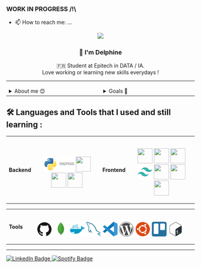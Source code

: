<!--
**Fyfynn/Fyfynn** is a ✨ _special_ ✨ repository because its `README.md` (this file) appears on your GitHub profile.
-->

 ### WORK IN PROGRESS /!\
 - 📫 How to reach me: ...<br>

<div id="header" align="center">
  <img src="https://media.giphy.com/media/QTfX9Ejfra3ZmNxh6B/giphy.gif" width="200"/>
  
   ### :wave: I'm Delphine 
 
  :fr: Student at Epitech in DATA / IA. 
  <br>
  Love working or learning new skills everydays !
  </p>
  </div>
  
  
  <table>
  <tr>
    <td>
      <img width="385" height="1">
        <details><summary> About me 😊</summary> 
          <p>
          <hr />
        - 🔭 I’m currently working on Python !<br>
        - 🌱 I’m currently learning on many things !<br>
        - 🔍 I’m looking for an internship and opportunities !<br>
        - ⭐ I love draw, pixel art, video games, compose music, sew, and running sometimes !
          </p>
        </details>
    </td>
    <td>
      <img width="385" height="1">
        <details><summary> Goals 🎯</summary> 
          <p>
            <hr />
           - 💻 This week I spent my time on my first Portofolio's design ! 
           - I want to improve my knowledge of English !
           - I really want to improve my old projects !
          </p>
        </details>
    </td>
  </tr>
</table>
  
  ## :hammer_and_wrench: Languages and Tools that I used and still learning :
  
<table>
  <tr>
   <th><p>Backend</p></th>
    <td align="center">
      <img width="300" height="1">
      <p>  
        <code><img src="https://github.com/devicons/devicon/blob/master/icons/python/python-original.svg" width=40px height=40px /></code> <code><img src="https://github.com/devicons/devicon/blob/master/icons/express/express-original-wordmark.svg" width=40px height=40px /></code> <code><img src="https://cdn.jsdelivr.net/gh/devicons/devicon/icons/nodejs/nodejs-plain-wordmark.svg" width=40px height=40px /></code> <code><img src="https://cdn.jsdelivr.net/gh/devicons/devicon/icons/php/php-plain.svg" width=40px height=40px /></code> <code><img src="https://cdn.jsdelivr.net/gh/devicons/devicon/icons/laravel/laravel-plain.svg" width=40px height=40px /></code>
      </p>
    </td>
   <th><p>Frontend</p></th>
    <td align="center">
      <img width="300" height="1">
      <p>  
        <code><img src="https://cdn.jsdelivr.net/gh/devicons/devicon/icons/javascript/javascript-plain.svg" width=40px height=40px /></code> <code><img src="https://cdn.jsdelivr.net/gh/devicons/devicon/icons/vuejs/vuejs-original.svg" width=40px height=40px /></code> <code><img src="https://cdn.jsdelivr.net/gh/devicons/devicon/icons/vuetify/vuetify-original.svg" width=40px height=40px /></code> <code><img src="https://github.com/devicons/devicon/blob/master/icons/tailwindcss/tailwindcss-plain.svg" width=40px height=40px /></code> <code><img src="https://cdn.jsdelivr.net/gh/devicons/devicon/icons/html5/html5-plain.svg" width=40px height=40px /></code> <code><img src="https://cdn.jsdelivr.net/gh/devicons/devicon/icons/css3/css3-plain.svg" width=40px height=40px /></code> <code><img src="https://cdn.jsdelivr.net/gh/devicons/devicon/icons/bootstrap/bootstrap-plain.svg" width=40px height=40px /></code>
      </p>
    </td>
  </tr>
</table>
<table>
 <tr>
   <th><p>Tools</p></th>
    <td align="center">
      <img width="735" height="1">
      <p>  
        <code><img src="https://github.com/devicons/devicon/blob/master/icons/github/github-original.svg" width=40px height=40px /></code> <code><img src="https://github.com/devicons/devicon/blob/master/icons/mongodb/mongodb-original.svg" width=40px height=40px /></code> <code><img src="https://github.com/devicons/devicon/blob/master/icons/docker/docker-plain.svg" width=40px height=40px /></code> <code><img src="https://github.com/devicons/devicon/blob/master/icons/mysql/mysql-plain.svg" width=40px height=40px /></code> <code><img src="https://github.com/devicons/devicon/blob/master/icons/vscode/vscode-original.svg" width=40px height=40px /></code> <code><img src="https://github.com/devicons/devicon/blob/master/icons/wordpress/wordpress-plain.svg" width=40px height=40px /></code> <code><img src="https://github.com/devicons/devicon/blob/master/icons/ubuntu/ubuntu-plain.svg" width=40px height=40px /></code> <code><img src="https://github.com/devicons/devicon/blob/master/icons/trello/trello-plain.svg" width=40px height=40px /></code> <code><img src="https://github.com/devicons/devicon/blob/master/icons/bash/bash-original.svg" width=40px height=40px /></code>
      </p>
    </td>
  </tr>
</table>

---

<div id="badges">
    <a href="your-linkedin-URL">
      <img src="https://img.shields.io/badge/LinkedIn-blue?style=for-the-badge&logo=linkedin&logoColor=white" alt="LinkedIn Badge"/>
    </a>
    <a href="your-youtube-URL">
      <img src="https://img.shields.io/badge/Spotify-1ED760?&style=for-the-badge&logo=spotify&logoColor=white" alt="Spotify Badge"/>
    </a>
  </div>

<!-- <div>

  
  
  
  
    <img src="" title="Git" **alt="Git" width="40" height="40"/>



</div> --!>
